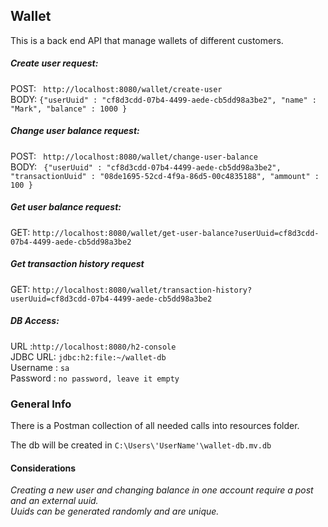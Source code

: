 ## Wallet
This is a back end API that manage wallets of different customers.<br/>
##### Create user request: 
POST: `` http://localhost:8080/wallet/create-user``<br/>
BODY: ``{"userUuid" : "cf8d3cdd-07b4-4499-aede-cb5dd98a3be2", "name" : "Mark", "balance" : 1000 }``<br/>
##### Change user balance request: 
POST: `` http://localhost:8080/wallet/change-user-balance``<br/>
BODY: `` {"userUuid" : "cf8d3cdd-07b4-4499-aede-cb5dd98a3be2", "transactionUuid" : "08de1695-52cd-4f9a-86d5-00c4835188", "ammount" : 100 }``<br/>
##### Get user balance request: 
GET: `` http://localhost:8080/wallet/get-user-balance?userUuid=cf8d3cdd-07b4-4499-aede-cb5dd98a3be2 ``<br/>
##### Get transaction history request
GET: `` http://localhost:8080/wallet/transaction-history?userUuid=cf8d3cdd-07b4-4499-aede-cb5dd98a3be2 ``<br/>

##### DB Access: 
URL :``http://localhost:8080/h2-console``<br/>
JDBC URL: ``jdbc:h2:file:~/wallet-db``<br/>
Username : ``sa``<br/>
Password : ``no password, leave it empty``<br/>

### General Info

There is a Postman collection of all needed calls into resources folder.

The db will be created in `` C:\Users\'UserName'\wallet-db.mv.db ``

#### Considerations

*Creating a new user and changing balance in one account require a post and an external uuid.*<br/>
*Uuids can be generated randomly and are unique.*
